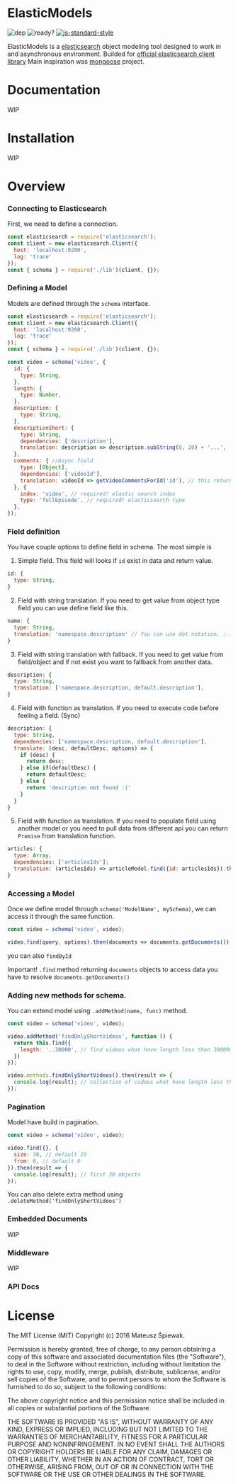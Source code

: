 # ElasticModels
![dep](https://david-dm.org/singerxt/elasticmodels.svg)
![ready?](https://img.shields.io/badge/state-in%20progress-yellow.svg)
[![js-standard-style](https://img.shields.io/badge/code%20style-standard-brightgreen.svg)](http://standardjs.com)


ElasticModels is a [elasticsearch](https://github.com/elastic/elasticsearch) object modeling tool designed to work in and asynchronous environment.
Builded for [official elasticsearch client library](https://github.com/elastic/elasticsearch-js)
Main inspiration was [mongoose](http://mongoosejs.com/) project.

# Documentation

WIP

# Installation

WIP

# Overview

### Connecting to Elasticsearch

First, we need to define a connection.

```javascript
const elasticsearch = require('elasticsearch');
const client = new elasticsearch.Client({
  host: 'localhost:9200',
  log: 'trace'
});
const { schema } = require('./lib')(client, {});
```

### Defining a Model

Models are defined through the `schema` interface.

```javascript
const elasticsearch = require('elasticsearch');
const client = new elasticsearch.Client({
  host: 'localhost:9200',
  log: 'trace'
});
const { schema } = require('./lib')(client, {});

const video = schema('video', {
  id: {
    type: String,
  },
  length: {
    type: Number,
  },
  description: {
    type: String,
  },
  descriptionShort: {
    type: String,
    dependencies: ['description'],
    translation: description => description.subString(0, 20) + '...',
  },
  comments: { //Async field
    type: [Object],
    dependencies: ['videoId'],
    translation: videoId => getVideoCommentsForId('id'), // this returning Promise
  }, {
    index: 'video', // required! elastic search index
    type: 'fullEpisode', // required! elasticsearch type
  },
});

```

### Field definition

You have couple options to define field in schema. The most simple is

1. Simple field. This field will looks if `id` exist in data and return value.
```javascript
id: {
  type: String,
}
```

2. Field with string translation. If you need to get value from object type field you can use define field like this.
```javascript
name: {
  type: String,
  translation: 'namespace.description' // You can use dot notation. :-)
}
```

3. Field with string translation with fallback. If you need to get value from field/object and if not exist you want to fallback from another data.
```javascript
description: {
  type: String,
  translation: ['namespace.description, default.description'],
}
```

4. Field with function as translation. If you need to execute code before feeling a field. (Sync)
```javascript
description: {
  type: String,
  dependencies: ['namespace.description, default.description'],
  translate: (desc, defaultDesc, options) => {
    if (desc) {
      return desc;
    } else if(defaultDesc) {
      return defaultDesc;
    } else {
      return 'description not found :('
    }
  }
}
```

5. Field with function as translation. If you need to populate field using another model or you need to pull data from different api
you can return `Promise` from translation function.

```javascript
articles: {
  type: Array,
  dependencies: ['articlesIds'];
  translation: (articlesIds) => articleModel.find({id: articlesIds}).then(docs => docs.getDocuments);
}
```


### Accessing a Model

Once we define model through `schema('ModelName', mySchema)`, we can access it through the same function.

```javascript
const video = schema('video', video);

video.find(query, options).then(documents => documents.getDocuments());
```
you can also `findById`

Important! `.find` method returning `documents` objects to access data you have to resolve `documents.getDocuments()`

### Adding new methods for schema.

You can extend model using `.addMethod(name, func)` method.

```javascript
const video = schema('video', video);

video.addMethod('findOnlyShortVideos', function () {
  return this.find({
    length: '..30000', // find videos what have length less then 30000ms.
  })
});

video.methods.findOnlyShortVideos().then(result => {
  console.log(result); // collection of videos what have length less then 30000ms.
});
```

### Pagination

Model have build in pagination.

```javascript
const video = schema('video', video);

video.find({}, {
  size: 30, // default 25
  from: 0, // default 0
}).then(result => {
  console.log(result); // first 30 objects
});
```



You can also delete extra method using `.deleteMethod('findOnlyShortVideos')`

### Embedded Documents

WIP

### Middleware

WIP


### API Docs


# License

The MIT License (MIT)
Copyright (c) 2016 Mateusz Śpiewak.

Permission is hereby granted, free of charge, to any person obtaining a copy of this software and associated documentation files (the "Software"), to deal in the Software without restriction, including without limitation the rights to use, copy, modify, merge, publish, distribute, sublicense, and/or sell copies of the Software, and to permit persons to whom the Software is furnished to do so, subject to the following conditions:

The above copyright notice and this permission notice shall be included in all copies or substantial portions of the Software.

THE SOFTWARE IS PROVIDED "AS IS", WITHOUT WARRANTY OF ANY KIND, EXPRESS OR IMPLIED, INCLUDING BUT NOT LIMITED TO THE WARRANTIES OF MERCHANTABILITY, FITNESS FOR A PARTICULAR PURPOSE AND NONINFRINGEMENT. IN NO EVENT SHALL THE AUTHORS OR COPYRIGHT HOLDERS BE LIABLE FOR ANY CLAIM, DAMAGES OR OTHER LIABILITY, WHETHER IN AN ACTION OF CONTRACT, TORT OR OTHERWISE, ARISING FROM, OUT OF OR IN CONNECTION WITH THE SOFTWARE OR THE USE OR OTHER DEALINGS IN THE SOFTWARE.
